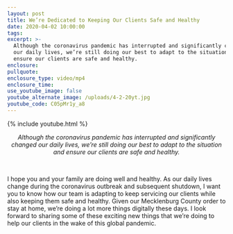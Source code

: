 ```yaml
---
layout: post
title: We’re Dedicated to Keeping Our Clients Safe and Healthy
date: 2020-04-02 10:00:00
tags:
excerpt: >-
  Although the coronavirus pandemic has interrupted and significantly changed
  our daily lives, we’re still doing our best to adapt to the situation and
  ensure our clients are safe and healthy.
enclosure:
pullquote:
enclosure_type: video/mp4
enclosure_time:
use_youtube_image: false
youtube_alternate_image: /uploads/4-2-20yt.jpg
youtube_code: C05pMr1y_a8
---
```


{% include youtube.html %}

<center><em>Although the coronavirus pandemic has interrupted and significantly changed our daily lives, we&rsquo;re still doing our best to adapt to the situation and ensure our clients are safe and healthy.</em></center>

&nbsp; &nbsp;

I hope you and your family are doing well and healthy. As our daily lives change during the coronavirus outbreak and subsequent shutdown, I want you to know how our team is adapting to keep servicing our clients while also keeping them safe and healthy. Given our Mecklenburg County order to stay at home, we’re doing a lot more things digitally these days. I look forward to sharing some of these exciting new things that we’re doing to help our clients in the wake of this global pandemic.

&nbsp;